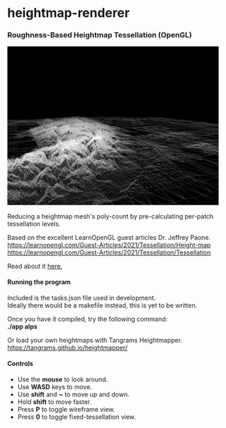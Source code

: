 # heightmap-renderer

### Roughness-Based Heightmap Tessellation (OpenGL)

<img src="https://github.com/PatrickHume/heightmap-renderer/blob/main/coverImage.png?raw=true" width="480">

Reducing a heightmap mesh's poly-count by pre-calculating per-patch tessellation levels.

Based on the excellent LearnOpenGL guest articles Dr. Jeffrey Paone. <br>
https://learnopengl.com/Guest-Articles/2021/Tessellation/Height-map <br>
https://learnopengl.com/Guest-Articles/2021/Tessellation/Tessellation

Read about it [here.](https://patrickhume.vercel.app/heightmap-tessellation)

#### Running the program
Included is the tasks.json file used in development. <br>
Ideally there would be a makefile instead, this is yet to be written.

Once you have it compiled, try the following command:<br>
**./app alps**

Or load your own heightmaps with Tangrams Heightmapper. <br>
https://tangrams.github.io/heightmapper/

#### Controls
* Use the **mouse** to look around.
* Use **WASD** keys to move.
* Use **shift** and **~** to move up and down.
* Hold **shift** to move faster.
* Press **P** to toggle wireframe view.
* Press **0** to toggle fixed-tessellation view.
